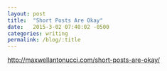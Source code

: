 ```yaml
---
layout: post
title:  "Short Posts Are Okay"
date:   2015-3-02 07:40:02 -0500
categories: writing
permalink: /blog/:title
---
```


http://maxwellantonucci.com/short-posts-are-okay/